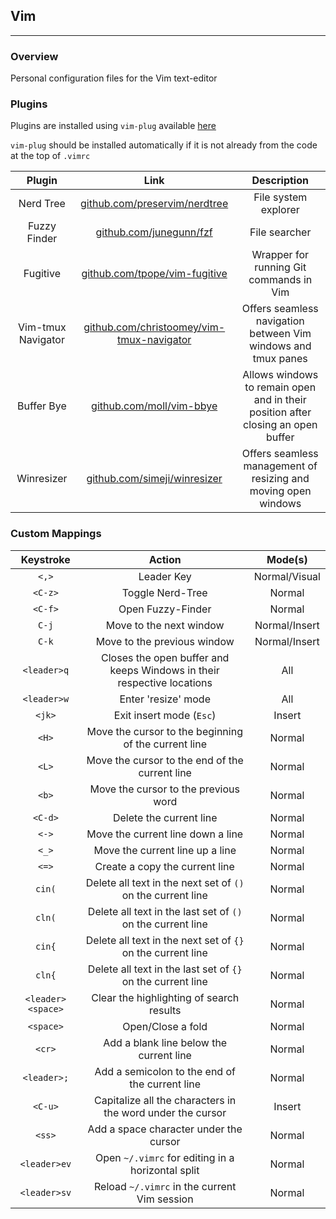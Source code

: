 ## Vim
---
### Overview
Personal configuration files for the Vim text-editor

### Plugins
Plugins are installed using `vim-plug` available [here](https://github.com/junegunn/vim-plug)

`vim-plug` should be installed automatically if it is not already from the code at the top of
`.vimrc`

| Plugin | Link | Description |
| :---: | :---: | :---: |
| Nerd Tree | [github.com/preservim/nerdtree](https://github.com/preservim/nerdtree) | File system explorer |
| Fuzzy Finder |  [github.com/junegunn/fzf](https://github.com/junegunn/fzf#as-vim-plugin) | File searcher |
| Fugitive | [github.com/tpope/vim-fugitive](https://github.com/tpope/vim-fugitive) | Wrapper for running Git commands in Vim|
| Vim-tmux Navigator | [github.com/christoomey/vim-tmux-navigator](https://github.com/christoomey/vim-tmux-navigator) | Offers seamless navigation between Vim windows and tmux panes |
| Buffer Bye | [github.com/moll/vim-bbye](https://github.com/moll/vim-bbye) | Allows windows to remain open and in their position after closing an open buffer |
| Winresizer | [github.com/simeji/winresizer](https://github.com/simeji/winresizer) | Offers seamless management of resizing and moving open windows |

### Custom Mappings
| Keystroke | Action | Mode(s) |
| :---: | :---: | :---: |
| `<,>` | Leader Key | Normal/Visual |
| `<C-z>` | Toggle Nerd-Tree | Normal |
| `<C-f>` | Open Fuzzy-Finder | Normal |
| `C-j` | Move to the next window | Normal/Insert |
| `C-k` | Move to the previous window | Normal/Insert |
| `<leader>q` | Closes the open buffer and keeps Windows in their respective locations | All |
| `<leader>w` | Enter 'resize' mode | All |
| `<jk>` | Exit insert mode (`Esc`) | Insert |
| `<H>` | Move the cursor to the beginning of the current line | Normal |
| `<L>` | Move the cursor to the end of the current line | Normal |
| `<b>` | Move the cursor to the previous word | Normal |
| `<C-d>`| Delete the current line | Normal |
| `<->` |  Move the current line down a line | Normal |
| `<_>` |  Move the current line up a line | Normal |
| `<=>` |  Create a copy the current line | Normal |
| `cin(`| Delete all text in the next set of `()` on the current line | Normal |
| `cln(`| Delete all text in the last set of `()` on the current line | Normal |
| `cin{`| Delete all text in the next set of `{}` on the current line | Normal |
| `cln{`| Delete all text in the last set of `{}` on the current line | Normal |
| `<leader><space>` | Clear the highlighting of search results | Normal |
| `<space>` | Open/Close a fold | Normal |
| `<cr>` | Add a blank line below the current line | Normal |
| `<leader>;`| Add a semicolon to the end of the current line | Normal |
| `<C-u>`| Capitalize all the characters in the word under the cursor | Insert |
| `<ss>` | Add a space character under the cursor | Normal |
| `<leader>ev` | Open `~/.vimrc` for editing in a horizontal split | Normal |
| `<leader>sv` | Reload `~/.vimrc` in the current Vim session | Normal |


